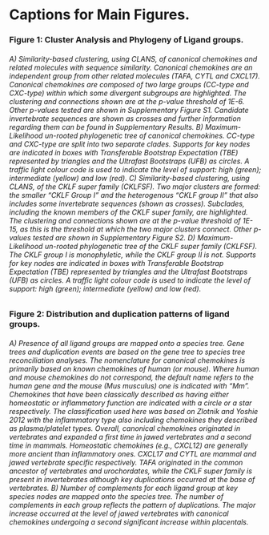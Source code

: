 # Captions for Main Figures.

### Figure 1: Cluster Analysis and Phylogeny of Ligand groups.
###### A) Similarity-based clustering, using CLANS, of canonical chemokines and related molecules with sequence similarity. Canonical chemokines are an independent group from other related molecules (TAFA, CYTL and CXCL17). Canonical chemokines are composed of two large groups (CC-type and CXC-type) within which some divergent subgroups are highlighted. The clustering and connections shown are at the p-value threshold of 1E-6. Other p-values tested are shown in Supplementary Figure S1. Candidate invertebrate sequences are shown as crosses and further information regarding them can be found in Supplementary Results. B) Maximum-Likelihood un-rooted phylogenetic tree of canonical chemokines. CC-type and CXC-type are split into two separate clades. Supports for key nodes are indicated in boxes with Transferable Bootstrap Expectation (TBE) represented by triangles and the Ultrafast Bootstraps (UFB) as circles. A traffic light colour code is used to indicate the level of support: high (green); intermediate (yellow) and low (red). C) Similarity-based clustering, using CLANS, of the CKLF super family (CKLFSF). Two major clusters are formed: the smaller “CKLF Group I” and the heterogenous “CKLF group II” that also includes some invertebrate sequences (shown as crosses). Subclades, including the known members of the CKLF super family, are highlighted. The clustering and connections shown are at the p-value threshold of 1E-15, as this is the threshold at which the two major clusters connect. Other p-values tested are shown in Supplementary Figure S2. D) Maximum-Likelihood un-rooted phylogenetic tree of the CKLF super family (CKLFSF). The CKLF group I is monophyletic, while the CKLF group II is not.  Supports for key nodes are indicated in boxes with Transferable Bootstrap Expectation (TBE) represented by triangles and the Ultrafast Bootstraps (UFB) as circles. A traffic light colour code is used to indicate the level of support: high (green); intermediate (yellow) and low (red).

### Figure 2: Distribution and duplication patterns of ligand groups.
###### A) Presence of all ligand groups are mapped onto a species tree. Gene trees and duplication events are based on the gene tree to species tree reconciliation analyses. The nomenclature for canonical chemokines is primarily based on known chemokines of human (or mouse). Where human and mouse chemokines do not correspond, the default name refers to the human gene and the mouse (Mus musculus) one is indicated with “Mm”. Chemokines that have been classically described as having either homeostatic or inflammatory function are indicated with a circle or a star respectively. The classification used here was based on Zlotnik and Yoshie 2012 with the inflammatory type also including chemokines they described as plasma/platelet types. Overall, canonical chemokines originated in vertebrates and expanded a first time in jawed vertebrates and a second time in mammals. Homeostatic chemokines (e.g., CXCL12) are generally more ancient than inflammatory ones. CXCL17 and CYTL are mammal and jawed vertebrate specific respectively. TAFA originated in the common ancestor of vertebrates and urochordates, while the CKLF super family is present in invertebrates although key duplications occurred at the base of vertebrates. B) Number of complements for each ligand group at key species nodes are mapped onto the species tree. The number of complements in each group reflects the pattern of duplications. The major increase occurred at the level of jawed vertebrates with canonical chemokines undergoing a second significant increase within placentals.  
